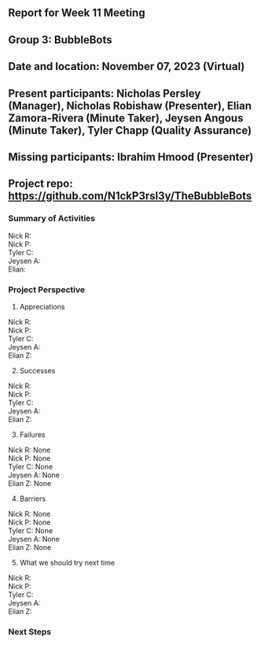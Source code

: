 ## Report for Week 11 Meeting
## Group 3: BubbleBots
## Date and location: November 07, 2023 (Virtual)
## Present participants: Nicholas Persley (Manager), Nicholas Robishaw (Presenter), Elian Zamora-Rivera (Minute Taker), Jeysen Angous (Minute Taker), Tyler Chapp (Quality Assurance)
## Missing participants: Ibrahim Hmood (Presenter)
## Project repo: https://github.com/N1ckP3rsl3y/TheBubbleBots

### Summary of Activities

Nick R: \
Nick P: \
Tyler C: \
Jeysen A: \
Elian:  


### Project Perspective
1. Appreciations

Nick R: \
Nick P: \
Tyler C: \
Jeysen A: \
Elian Z:

2. Successes

Nick R: \
Nick P: \
Tyler C:  \
Jeysen A: \
Elian Z: 


3. Failures

Nick R: None\
Nick P: None\
Tyler C: None\
Jeysen A: None\
Elian Z: None

4. Barriers

Nick R: None\
Nick P: None\
Tyler C: None\
Jeysen A: None\
Elian Z: None

5. What we should try next time

Nick R: \
Nick P: \
Tyler C: \
Jeysen A: \
Elian Z: 


### Next Steps




